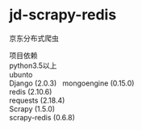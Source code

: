 # jd-scrapy-redis
京东分布式爬虫

项目依赖  
python3.5以上  
ubunto  
Django (2.0.3)  
mongoengine (0.15.0)  
redis (2.10.6)  
requests (2.18.4)  
Scrapy (1.5.0)  
scrapy-redis (0.6.8)
